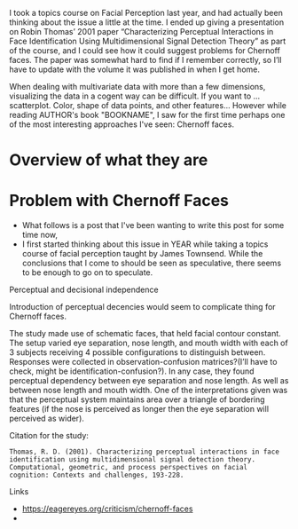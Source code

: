 <!-- 
.. title: A Potential Problem For Chernoff Faces
.. slug: a-potential-problem-for-chernoff-faces
.. date: 2016-06-30 23:19:38 UTC-04:00
.. tags: draft
.. category: 
.. link: 
.. description: 
.. type: text
-->



I took a topics course on Facial Perception last year, and had actually been thinking about the issue a little at the time. I ended up giving a presentation on Robin Thomas’ 2001 paper “Characterizing Perceptual Interactions in Face Identification Using Multidimensional Signal Detection Theory” as part of the course, and I could see how it could suggest problems for Chernoff faces. The paper was somewhat hard to find if I remember correctly, so I’ll have to update with the volume it was published in when I get home.

When dealing with multivariate data with more than a few dimensions, visualizing the data in a cogent way can be difficult. If you want to ... scatterplot. Color, shape of data points, and other features... However while reading AUTHOR's book "BOOKNAME", I saw for the first time perhaps one of the most interesting approaches I've seen: Chernoff faces. 

# Overview of what they are

# Problem with Chernoff Faces

- What follows is a post that I've been wanting to write this post for some time now,
- I first started thinking about this issue in YEAR while taking a topics course of facial perception taught by James Townsend. While the conclusions that I come to should be seen as speculative, there seems to be enough to go on to speculate.

Perceptual and decisional independence

Introduction of perceptual decencies would seem to complicate thing for Chernoff faces.





The study made use of schematic faces, that held facial contour constant. The setup varied eye separation, nose length, and mouth width with each of 3 subjects receiving 4 possible configurations to distinguish between. Responses were collected in observation-confusion matrices?(I’ll have to check, might be identification-confusion?). In any case, they found perceptual dependency between eye separation and nose length. As well as between nose length and mouth width. One of the interpretations given was that the perceptual system maintains area over a triangle of bordering features (if the nose is perceived as longer then the eye separation will perceived as wider).


Citation for the study:

    Thomas, R. D. (2001). Characterizing perceptual interactions in face identification using multidimensional signal detection theory. Computational, geometric, and process perspectives on facial cognition: Contexts and challenges, 193-228.

Links
- https://eagereyes.org/criticism/chernoff-faces
- 
